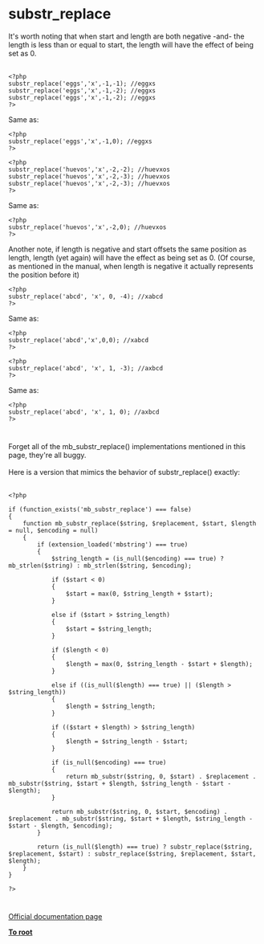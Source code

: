 # substr_replace



It&apos;s worth noting that when start and length are both negative -and- the length is less than or equal to start, the length will have the effect of being set as 0.<br><br>

```
<?php
substr_replace('eggs','x',-1,-1); //eggxs
substr_replace('eggs','x',-1,-2); //eggxs
substr_replace('eggs','x',-1,-2); //eggxs
?>
```


Same as: 


```
<?php
substr_replace('eggs','x',-1,0); //eggxs
?>
```




```
<?php
substr_replace('huevos','x',-2,-2); //huevxos
substr_replace('huevos','x',-2,-3); //huevxos
substr_replace('huevos','x',-2,-3); //huevxos
?>
```


Same as: 


```
<?php
substr_replace('huevos','x',-2,0); //huevxos
?>
```


Another note, if length is negative and start offsets the same position as length, length (yet again) will have the effect as being set as 0. (Of course, as mentioned in the manual, when length is negative it actually represents the position before it)



```
<?php
substr_replace('abcd', 'x', 0, -4); //xabcd
?>
```


Same as: 


```
<?php
substr_replace('abcd','x',0,0); //xabcd
?>
```




```
<?php
substr_replace('abcd', 'x', 1, -3); //axbcd
?>
```


Same as:


```
<?php
substr_replace('abcd', 'x', 1, 0); //axbcd
?>
```
  

#

Forget all of the mb_substr_replace() implementations mentioned in this page, they&apos;re all buggy.<br><br>Here is a version that mimics the behavior of substr_replace() exactly:<br><br>

```
<?php

if (function_exists('mb_substr_replace') === false)
{
    function mb_substr_replace($string, $replacement, $start, $length = null, $encoding = null)
    {
        if (extension_loaded('mbstring') === true)
        {
            $string_length = (is_null($encoding) === true) ? mb_strlen($string) : mb_strlen($string, $encoding);
            
            if ($start < 0)
            {
                $start = max(0, $string_length + $start);
            }
            
            else if ($start > $string_length)
            {
                $start = $string_length;
            }
            
            if ($length < 0)
            {
                $length = max(0, $string_length - $start + $length);
            }
            
            else if ((is_null($length) === true) || ($length > $string_length))
            {
                $length = $string_length;
            }
            
            if (($start + $length) > $string_length)
            {
                $length = $string_length - $start;
            }
            
            if (is_null($encoding) === true)
            {
                return mb_substr($string, 0, $start) . $replacement . mb_substr($string, $start + $length, $string_length - $start - $length);
            }
            
            return mb_substr($string, 0, $start, $encoding) . $replacement . mb_substr($string, $start + $length, $string_length - $start - $length, $encoding);
        }
        
        return (is_null($length) === true) ? substr_replace($string, $replacement, $start) : substr_replace($string, $replacement, $start, $length);
    }
}

?>
```
  

#

[Official documentation page](https://www.php.net/manual/en/function.substr-replace.php)

**[To root](/README.md)**